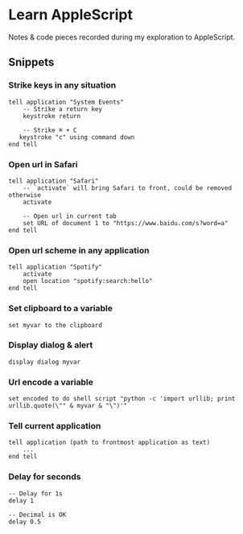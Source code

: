 # Learn AppleScript

Notes & code pieces recorded during my exploration to AppleScript.


## Snippets


### Strike keys in any situation

```applescript
tell application "System Events"
    -- Strike a return key
    keystroke return

    -- Strike ⌘ + C
   keystroke "c" using command down
end tell
```

### Open url in Safari

```applescript
tell application "Safari"
    -- `activate` will bring Safari to front, could be removed otherwise
    activate

    -- Open url in current tab
    set URL of document 1 to "https://www.baidu.com/s?word=a"
end tell
```

### Open url scheme in any application

```applescript
tell application "Spotify"
    activate
    open location "spotify:search:hello"
end tell
```

### Set clipboard to a variable

```applescript
set myvar to the clipboard
```

### Display dialog & alert

```applescript
display dialog myvar
```

### Url encode a variable

```applescript
set encoded to do shell script "python -c 'import urllib; print urllib.quote(\"" & myvar & "\")'"
```

### Tell current application

```applescript
tell application (path to frontmost application as text)
    ...
end tell
```

### Delay for seconds

```applescript
-- Delay for 1s
delay 1

-- Decimal is OK
delay 0.5
```

